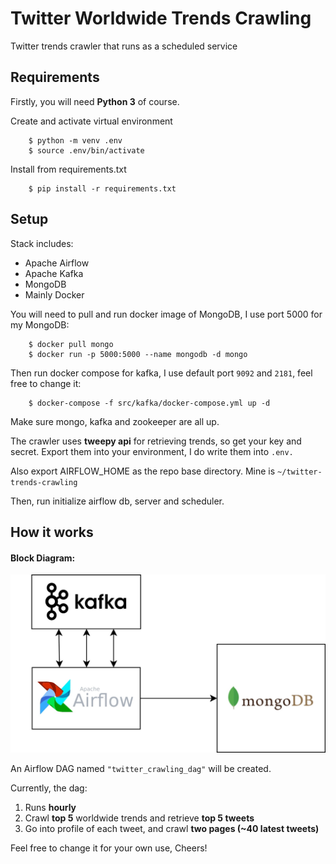 # Twitter Worldwide Trends Crawling
Twitter trends crawler that runs as a scheduled service

[//]: # (Image References)
[image1]: ./flow.jpg "Crawler Block Diagram"

## Requirements
Firstly, you will need **Python 3** of course.

Create and activate virtual environment
```
    $ python -m venv .env
    $ source .env/bin/activate
```

Install from requirements.txt
```
    $ pip install -r requirements.txt
```

## Setup
Stack includes:
- Apache Airflow
- Apache Kafka
- MongoDB
- Mainly Docker

You will need to pull and run docker image of MongoDB, I use port 5000 for my MongoDB:
```
    $ docker pull mongo
    $ docker run -p 5000:5000 --name mongodb -d mongo
```

Then run docker compose for kafka, I use default port `9092` and `2181`, feel free to change it:
```
    $ docker-compose -f src/kafka/docker-compose.yml up -d
```

Make sure mongo, kafka and zookeeper are all up.

The crawler uses **tweepy api** for retrieving trends, so get your key and secret. Export them into your environment, I do write them into `.env.`

Also export AIRFLOW_HOME as the repo base directory. Mine is `~/twitter-trends-crawling`

Then, run initialize airflow db, server and scheduler.

## How it works
#### Block Diagram:
![alt text][image1]

An Airflow DAG named `"twitter_crawling_dag"` will be created.

Currently, the dag:
1. Runs **hourly**
2. Crawl **top 5** worldwide trends and retrieve **top 5 tweets**
3. Go into profile of each tweet, and crawl **two pages (~40 latest tweets)**

Feel free to change it for your own use, Cheers!